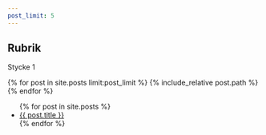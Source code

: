 ```yaml
---
post_limit: 5
---
```


## Rubrik

Stycke 1


{% for post in site.posts limit:post_limit %}
	{% include_relative post.path %}
{% endfor %}


<ul>
  {% for post in site.posts %}
    <li>
      <a href="{{ post.url }}">{{ post.title }}</a>
    </li>
  {% endfor %}
</ul>
